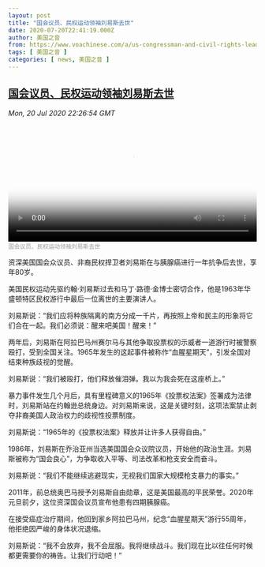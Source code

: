 ```yaml
---
layout: post
title: "国会议员、民权运动领袖刘易斯去世"
date: 2020-07-20T22:41:19.000Z
author: 美国之音
from: https://www.voachinese.com/a/us-congressman-and-civil-rights-leader-john-lewis-dies-20200720/5510476.html
tags: [ 美国之音 ]
categories: [ news, 美国之音 ]
---
```

<!--1595284879000-->
[国会议员、民权运动领袖刘易斯去世](https://www.voachinese.com/a/us-congressman-and-civil-rights-leader-john-lewis-dies-20200720/5510476.html)
------

<div>
<div><i>Mon, 20 Jul 2020 22:26:54 GMT</i></div><video poster="https://images.weserv.nl?url=gdb.voanews.com/8f0f7f2f-b694-4aa6-8f92-04bd7a45850d_tv_r1_s_w900.jpg" src="https://av.voanews.com/Videoroot/Pangeavideo/2020/07/8/8f/8f0f7f2f-b694-4aa6-8f92-04bd7a45850d_240p.mp4" style="width:100%" controls></video><div><small style="color: #999;">国会议员、民权运动领袖刘易斯去世</small></div><p>资深美国国会众议员、非裔民权捍卫者刘易斯在与胰腺癌进行一年抗争后去世，享年80岁。</p><p>美国民权运动先驱约翰·刘易斯过去和马丁·路德·金博士密切合作，他是1963年华盛顿特区民权游行中最后一位离世的主要演讲人。</p><p>刘易斯说：“我们应将种族隔离的南方分成一千片，再按照上帝和民主的形象将它们合在一起。我们必须说：醒来吧美国！醒来！”</p><p>两年后，刘易斯在阿拉巴马州赛尔马与其他争取投票权的示威者一道游行时被警察殴打，受到全国关注。1965年发生的这起事件被称作“血腥星期天”，引发全国对结束种族歧视的觉醒。</p><p>刘易斯说：“我们被殴打，他们释放催泪弹。我以为我会死在这座桥上。”</p><p>暴力事件发生几个月后，具有里程碑意义的1965年《投票权法案》签署成为法律时，刘易斯站在约翰逊总统身边。对刘易斯来说，这是关键时刻，这项法案禁止剥夺非裔美国人政治权力的歧视性投票制度。</p><p>刘易斯说：“1965年的《投票权法案》释放并让许多人获得自由。”</p><p>1986年，刘易斯在乔治亚州当选美国国会众议院议员，开始他的政治生涯。刘易斯被称为“国会良心”，为争取收入平等、司法改革和枪支安全而奋斗。</p><p>刘易斯说：“我们不能继续逃避现实，无视我们国家大规模枪支暴力的事实。”</p><p>2011年，前总统奥巴马授予刘易斯自由勋章，这是美国最高的平民荣誉。2020年元旦前夕，这位资深国会议员宣布他患有四期胰腺癌。</p><p>在接受癌症治疗期间，他回到家乡阿拉巴马州，纪念“血腥星期天”游行55周年，他拒绝因严峻的身体状况退缩。</p><p>刘易斯说：“我不会放弃，我不会屈服。我将继续战斗。我们现在比以往任何时候都更需要你的祷告。让我们行动吧！”</p>
</div>

